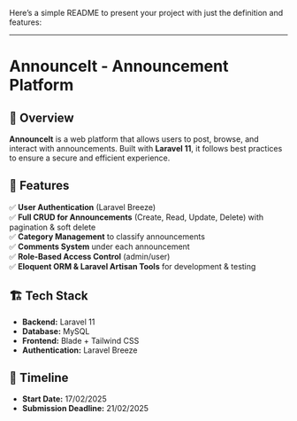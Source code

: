 Here’s a simple README to present your project with just the definition and features:

---

# AnnounceIt - Announcement Platform

## 📌 Overview
**AnnounceIt** is a web platform that allows users to post, browse, and interact with announcements. Built with **Laravel 11**, it follows best practices to ensure a secure and efficient experience.

## 🚀 Features
✅ **User Authentication** (Laravel Breeze)  
✅ **Full CRUD for Announcements** (Create, Read, Update, Delete) with pagination & soft delete  
✅ **Category Management** to classify announcements  
✅ **Comments System** under each announcement  
✅ **Role-Based Access Control** (admin/user)  
✅ **Eloquent ORM & Laravel Artisan Tools** for development & testing

## 🏗 Tech Stack
- **Backend:** Laravel 11
- **Database:** MySQL 
- **Frontend:** Blade + Tailwind CSS
- **Authentication:** Laravel Breeze

## 📅 Timeline
- **Start Date:** 17/02/2025
- **Submission Deadline:** 21/02/2025

